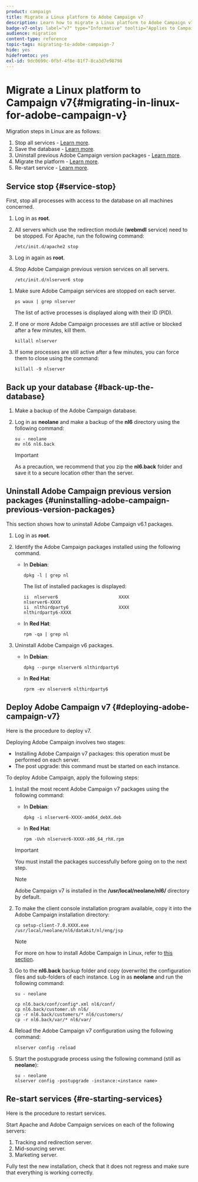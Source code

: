 ```yaml
---
product: campaign
title: Migrate a Linux platform to Adobe Campaign v7
description: Learn how to migrate a Linux platform to Adobe Campaign v7
badge-v7-only: label="v7" type="Informative" tooltip="Applies to Campaign Classic v7 only"
audience: migration
content-type: reference
topic-tags: migrating-to-adobe-campaign-7
hide: yes
hidefromtoc: yes
exl-id: 9dc0699c-0fbf-4f8e-81f7-8ca3d7e98798
---
```

# Migrate a Linux platform to Campaign v7{#migrating-in-linux-for-adobe-campaign-v}



Migration steps in Linux are as follows:

1. Stop all services - [Learn more](#service-stop).
1. Save the database - [Learn more](#back-up-the-database).
1. Uninstall previous Adobe Campaign version packages - [Learn more](#uninstalling-adobe-campaign-previous-version-packages).
1. Migrate the platform - [Learn more](#deploying-adobe-campaign-v7).
1. Re-start service - [Learn more](#re-starting-services).

## Service stop {#service-stop}

First, stop all processes with access to the database on all machines concerned.

1. Log in as **root**.
1. All servers which use the redirection module (**webmdl** service) need to be stopped. For Apache, run the following command:

   ```
   /etc/init.d/apache2 stop
   ```

1. Log in again as **root**.
1. Stop Adobe Campaign previous version services on all servers.

   ```
   /etc/init.d/nlserver6 stop
   ```

<!--
   If you are migrating from v5.11, run the following command:

   ```
   /etc/init.d/nlserver5 stop
   ```

-->

1. Make sure Adobe Campaign services are stopped on each server.

   ```
   ps waux | grep nlserver
   ```

   The list of active processes is displayed along with their ID (PID).

1. If one or more Adobe Campaign processes are still active or blocked after a few minutes, kill them.

   ```
   killall nlserver
   ```

1. If some processes are still active after a few minutes, you can force them to close using the command:

   ```
   killall -9 nlserver
   ```

## Back up your database {#back-up-the-database}

<!--

### For Adobe Campaign v5.11 {#migrating-from-adobe-campaign-v5-11}

1. Make a backup of the Adobe Campaign database. 
1. Log in as **neolane** and make a backup of the **nl5** directory using the following command:

   ```
   su - neolane
   mv nl5 nl5.back
   ```

   >[!IMPORTANT]
   >
   >As a precaution, we recommend that you zip the **nl5.back** folder and save it to a secure location other than the server.

1. Edit the **config-`<instance name>`.xml** (in the **nl5.back** folder), to prevent the **mta**, **wfserver**, **stat** etc. services from starting automatically. For instance, replace **autoStart** with **_autoStart** (still as **neolane**).

   ```
   <?xml version='1.0'?>
   <serverconf>
     <shared>
       <dataStore hosts="myServer*" lang="en_US">
         <dataSource name="default">
           <dbcnx encrypted="1" login="myLogin" password="myPassword"  provider="postgresql" server="myServer"/>
         </dataSource>
       </dataStore>
     </shared>
   
     <mta _autoStart="true" statServerAddress="myStatServer"/>
     <stat _autoStart="true"/>
     <wfserver _autoStart="true"/>
     <inMail _autoStart="true"/>
     <sms _autoStart="false"/>
   </serverconf>
   ```

-->

<!--

### For Adobe Campaign v6.02 {#migrating-from-adobe-campaign-v6-02}

1. Make a backup of the Adobe Campaign database. 
1. Log in as **neolane** and make a backup of the **nl6** directory using the following command:

   ```
   su - neolane
   mv nl6 nl6.back
   ```

   >[!IMPORTANT]
   >
   >As a precaution, we recommend that you zip the **nl6.back** folder and save it to a secure location other than the server.

1. Edit the **config-`<instance name>`.xml** (in the **nl6.back** folder) to prevent the **mta**, **wfserver**, **stat**, etc. services from starting automatically. For instance, replace **autoStart** with **_autoStart** (still as **Adobe Campaign**).

   ```
   <?xml version='1.0'?>
   <serverconf>
     <shared>
       <dataStore hosts="myServer*" lang="en_US">
         <dataSource name="default">
           <dbcnx encrypted="1" login="myLogin" password="myPassword"  provider="postgresql" server="myServer"/>
         </dataSource>
       </dataStore>
     </shared>
   
     <mta _autoStart="true" statServerAddress="myStatServer"/>
     <stat _autoStart="true"/>
     <wfserver _autoStart="true"/>
     <inMail _autoStart="true"/>
     <sms _autoStart="false"/>
   </serverconf>
   ```

-->

1. Make a backup of the Adobe Campaign database.
1. Log in as **neolane** and make a backup of the **nl6** directory using the following command:

   ```
   su - neolane
   mv nl6 nl6.back
   ```

   >[!IMPORTANT]
   >
   >As a precaution, we recommend that you zip the **nl6.back** folder and save it to a secure location other than the server.

## Uninstall Adobe Campaign previous version packages {#uninstalling-adobe-campaign-previous-version-packages}

<!--

### For v5 packages {#uninstalling-adobe-campaign-v5-packages}

1. Log in as **root**.
1. Identify the Adobe Campaign packages installed using the following command.

    * In **Debian**:

      ```    
      dpkg -l | grep nl
      ```    
    
      The list of installed packages is displayed:

      ```    
      ii  nlserver5                       5762                     nlserver5-5762
      ii  nlthirdparty5                   5660                     nlthirdparty5-5660
      ```

    * In **Red Hat**:

      ```    
      rpm -qa | grep nl
      ```

1. Uninstall Adobe Campaign v5 packages.

    * In **Debian**:

      ```    
      dpkg --purge nlserver5 nlthirdparty5
      ```

    * In **Red Hat**:

      ```    
      rprm -ev nlserver5 nlthirdparty5
      ```

-->

This section shows how to uninstall Adobe Campaign v6.1 packages.

1. Log in as **root**.
1. Identify the Adobe Campaign packages installed using the following command.

    * In **Debian**:

      ```    
      dpkg -l | grep nl
      ```    
    
      The list of installed packages is displayed:

      ```    
      ii  nlserver6                       XXXX                     nlserver6-XXXX
      ii  nlthirdparty6                   XXXX                     nlthirdparty6-XXXX
      ```

    * In **Red Hat**:

      ```    
      rpm -qa | grep nl
      ```

1. Uninstall Adobe Campaign v6 packages.

    * In **Debian**:

      ```    
      dpkg --purge nlserver6 nlthirdparty6
      ```

    * In **Red Hat**:

      ```    
      rprm -ev nlserver6 nlthirdparty6
      ```

## Deploy Adobe Campaign v7 {#deploying-adobe-campaign-v7}

Here is the procedure to deploy v7.

<!--

### From Adobe Campaign v5.11 {#migrating-from-adobe-campaign-v5_11-1}

Deploying Adobe Campaign involves two stages:

* Installing Adobe Campaign v7 packages: this operation must be performed on each server.
* The post upgrade: this command must be started on each instance.

To deploy Adobe Campaign, apply the following steps:

1. Install the most recent Adobe Campaign v7 packages using the following command:

    * In **Debian**:

      ```    
      dpkg -i nlserver6-XXXX-linux-2.6-intel.deb
      ```

    * In **Red Hat**:

      ```    
      rpm -Uvh nlserver6-XXXX-0.x86_64.rpm
      ```

   >[!IMPORTANT]
   >
   >You must install the packages successfully before going on to the next step.

   >[!NOTE]
   >
   >When migrating from v5.11, Adobe Campaign is installed in the **/usr/local/neolane/nl6/** directory by default.
   >
   >Once the packages are installed, the following message is displayed: **'WdbcTimeZone' option is missing**. This is normal.

1. To make the client console installation program available, copy it into the Adobe Campaign installation directory:

   ```
   cp setup-client-7.0.XXXX.exe /usr/local/neolane/nl6/datakit/nl/eng/jsp
   ```

   >[!NOTE]
   >
   >For more on how to install Adobe Campaign in Linux, refer to [this section](../../installation/using/installing-campaign-standard-packages.md).

1. Modify the **.bashrd** file which matches the **neolane** user. Log on as **neolane** and run the following command:

   ```
   su - neolane
   vim ~/.bashrc
   ```

   >[!NOTE]
   >
   >When you log in as **neolane**, the following message is displayed: **nl5/env.sh : No such file or directory**. This is normal.

   At the end of the file, replace **nl5/env.sh** with **nl6/env.sh**.

1. Log in as **root** and prepare the instance using the following commands:

   ```
   /etc/init.d/nlserver6 start   
   Starting nlserver6: [  OK  ]
   ```

   ```
   /etc/init.d/nlserver6 stop
   Stopping nlserver6: [  OK  ]
   ```

   >[!NOTE]
   >
   >These commands let you create the Adobe Campaign v6 internal files system: **conf** directory (with the **config-default.xml** and **serverConf.xml** files), **var** directory.

1. Go to the **nl5.back** backup folder and copy (overwrite) the configuration files and sub-folders of each instance. Log in as **neolane** and run the following command:

   >[!IMPORTANT]
   >
   >For the first command below, do not copy the **config-default.xml** file.

   ```
   su - neolane
   
   cp nl5.back/conf/config-<instance name>.xml nl6/conf/
   cp nl5.back/customer.sh nl6/
   cp -r nl5.back/customers/* nl6/customers/
   cp -r nl5.back/var/* nl6/var/
   ```

1. In the Adobe Campaign v7 **serverConf.xml** and **config-default.xml** files, apply the specific configurations that you had for Adobe Campaign v5. For the **serverConf.xml** file, use the **nl5/conf/serverConf.xml.diff** file.

   >[!NOTE]
   >
   >When reporting configurations from Adobe Campaign v5 to Adobe Campaign v7, make sure the paths to the physical directories lead to Adobe Campaign v7 and not Adobe Campaign v5.

1. Since migration is not a generic installation, you need to force the re-starting of the **trackinglogd** service. To do this, open the **nl6/conf/config-default.xml** file and make sure the **trackinglogd** service is activated (only on the tracking/redirection server(s)):

   ```
   <trackinglogd autoStart="true"/>
   ```

   >[!IMPORTANT]
   >
   >If the **trackinglogd** service is not started on the tracking server, no tracking information will be forwarded.

1. Reload the Adobe Campaign v7 configuration using the following command:

   ```
   nlserver config -reload
   ```

1. Start the postupgrade process using the following command (still as **neolane**):

   ```
   su - neolane
   nlserver config -timezone:<time zone> -postupgrade -instance:<instance name>
   ```

   >[!IMPORTANT]
   >
   >You must specify which timezone to use as a reference during the postupgrade (using the **-timezone** option). In this case, we are using the Europe/Paris timezone **-timezone: "Europe/Paris"**.

   >[!NOTE]
   >
   >We strongly recommend upgrading your base to "multi timezone". For further information about timezone options, refer to the [Time zones](../../migration/using/general-configurations.md#time-zones) section.

>[!IMPORTANT]
>
>Do not start Adobe Campaign services yet: changes still need to be made in Apache.

### From Adobe Campaign v6.02 {#migrating-from-adobe-campaign-v6_02-1}

Deploying Adobe Campaign involves two stages:

* Installing Adobe Campaign v7 packages: this operation must be performed on each server.
* The post upgrade: this command must be started on each instance.

To deploy Adobe Campaign, apply the following steps:

1. Install the most recent Adobe Campaign v7 packages using the following command:

    * In **Debian**:

      ```    
      dpkg -i nlserver6-XXXX-amd64_debX.deb
      ```

    * In **Red Hat**:

      ```    
      rpm -Uvh nlserver6-XXXX-x86_64_rhX.rpm
      ```

   >[!IMPORTANT]
   >
   >You must install the packages successfully before going on to the next step.

   >[!NOTE]
   >
   >Adobe Campaign v7 is installed in the same directory by default as Adobe Campaign v6.02: **/usr/local/neolane/nl6/**.

1. To make the client console installation program available, copy it into the Adobe Campaign installation directory:

   ```
   cp setup-client-7.0.XXXX.exe /usr/local/neolane/nl6/datakit/nl/eng/jsp
   ```

   >[!NOTE]
   >
   >For more on how to install Adobe Campaign in Linux, refer to [this section](../../installation/using/installing-campaign-standard-packages.md).

1. Since migration is not a generic installation, you need to force the re-starting of the **trackinglogd** service. To do this, open the **nl6/conf/config-default.xml** file and make sure the **trackinglogd** service is activated (only on the tracking/redirection server(s)):

   ```
   <trackinglogd autoStart="true"/>
   ```

   >[!IMPORTANT]
   >
   >If the **trackinglogd** service is not started on the tracking server, no tracking information will be forwarded.

1. Go to the **nl6.back** backup folder and copy (overwrite) the configuration files and sub-folders of each instance. Log in as **neolane** and run the following command:

   ```
   su - neolane
   
   cp nl6.back/conf/config*.xml nl6/conf/
   cp nl6.back/customer.sh nl6/
   cp -r nl6.back/customers/* nl6/customers/
   cp -r nl6.back/var/* nl6/var/
   ```

1. Reload the Adobe Campaign v7 configuration using the following command:

   ```
   nlserver config -reload
   ```

1. Start the postupgrade process using the following command (still as **neolane**):

   ```
   su - neolane
   nlserver config -postupgrade -instance:<instance name>
   ```

   >[!NOTE]
   >
   >The "multi timezone" mode was only available in v6.02 for PostgreSQL database engines. It is now available no matter what version of database engine is being used. We strongly recommend upgrading your base to "multi timezone". For further information about timezone options, refer to the [Time zones](../../migration/using/general-configurations.md#time-zones) section.

-->

Deploying Adobe Campaign involves two stages:

* Installing Adobe Campaign v7 packages: this operation must be performed on each server.
* The post upgrade: this command must be started on each instance.

To deploy Adobe Campaign, apply the following steps:

1. Install the most recent Adobe Campaign v7 packages using the following command:

    * In **Debian**:

      ```    
      dpkg -i nlserver6-XXXX-amd64_debX.deb
      ```

    * In **Red Hat**:

      ```    
      rpm -Uvh nlserver6-XXXX-x86_64_rhX.rpm
      ```

   >[!IMPORTANT]
   >
   >You must install the packages successfully before going on to the next step.

   >[!NOTE]
   >
   >Adobe Campaign v7 is installed in the **/usr/local/neolane/nl6/** directory by default.

1. To make the client console installation program available, copy it into the Adobe Campaign installation directory:

   ```
   cp setup-client-7.0.XXXX.exe /usr/local/neolane/nl6/datakit/nl/eng/jsp
   ```

   >[!NOTE]
   >
   >For more on how to install Adobe Campaign in Linux, refer to [this section](../../installation/using/installing-campaign-standard-packages.md).

1. Go to the **nl6.back** backup folder and copy (overwrite) the configuration files and sub-folders of each instance. Log in as **neolane** and run the following command:

   ```
   su - neolane
   
   cp nl6.back/conf/config*.xml nl6/conf/
   cp nl6.back/customer.sh nl6/
   cp -r nl6.back/customers/* nl6/customers/
   cp -r nl6.back/var/* nl6/var/
   ```

1. Reload the Adobe Campaign v7 configuration using the following command:

   ```
   nlserver config -reload
   ```

1. Start the postupgrade process using the following command (still as **neolane**):

   ```
   su - neolane
   nlserver config -postupgrade -instance:<instance name>
   ```

<!--

## Migrate the redirection server (Apache) {#migrating-the-redirection-server--apache-}

>[!NOTE]
>
>This section only applies when migrating from Adobe Campaign v5.11.

At this stage, Apache needs to be stopped. Refer to: [Service stop](#service-stop).

1. Log in as **root**.
1. Change the Apache environment variables to make them link to the **nl6** directory.

    * In **Debian**:

      ```    
      vi /etc/apache2/envvars
      ```

    * In **Red Hat**:

      ```    
      vi /usr/local/apache2/bin/envvars
      ```

1. Then run the following commands:

    * In **Debian**:

      In the **nlsrv.load** file, replace **nl5** with **nl6**.

      ```    
      vi /etc/apache2/mods-available/nlsrv.load
      ```    
    
      Delete the link of the **nlsrv.conf** file and create a new one.

      ```    
      rm /etc/apache2/mods-available/nlsrv.conf 
      ln -s /usr/local/neolane/nl6/tomcat-6/conf/apache_neolane.conf /etc/apache2/
      mods-available/nlsrv.conf
      ```

    * In **Red Hat**:

      Go to the **/usr/local/apache2/conf** directory, edit the **http.conf** file and replace **nl5** with **nl6** in the following lines.

      In **RHEL 7/Debian 8**:

      ```    
      LoadModule requesthandler24_module /usr/local/neolane/nl6/lib/libnlsrvmod.so
      Include /usr/local/neolane/nl6/tomcat-6/conf/apache_neolane.conf
      ```

1. Go to the **alias.conf** file and replace all **nl5** with **nl6**. To do this in Debian, run the following command:

   ```
   vi /etc/apache2/mods-available/alias.conf
   ```

-->

<!--

## Security zones {#security-zones}

If you are migrating from v6.02 or earlier, you must configure your security zones before starting services. For more information, refer to [Security](../../migration/using/general-configurations.md#security).

-->

## Re-start services {#re-starting-services}

Here is the procedure to restart services.

<!--

### For Adobe Campaign v5 {#migrating-from-adobe-campaign-v5_11-2}

In the **config-`<instance name>`.xml** files, reactivate the automatic startup of the **mta**, **wfserver**, **stat**, etc. services.

```
<?xml version='1.0'?>
<serverconf>
  <shared>
    <dataStore hosts="myServer*" lang="en_US">
      <dataSource name="default">
        <dbcnx encrypted="1" login="myLogin" password="myPassword"  provider="postgresql" server="myServer"/>
      </dataSource>
    </dataStore>
  </shared>

  <mta autoStart="true" statServerAddress="localhost"/>
  <stat autoStart="true"/>
  <wfserver autoStart="true"/>
  <inMail autoStart="true"/>
  <sms autoStart="false"/>
</serverconf>
```

Start Apache and Adobe Campaign services on each of the following servers:

1. Tracking and redirection server.
1. Mid-sourcing server.
1. Marketing server.

Before going on to the next step, run a full test of the new installation, make sure there are no regressions and that everything works by following all the recommendations in the [General configurations](../../migration/using/general-configurations.md) section.

### For Adobe Campaign v6.02 {#migrating-from-adobe-campaign-v6_02-2}

In the **config-`<instance name>`.xml** files, reactivate the automatic startup of the **mta**, **wfserver**, **stat**, etc. services.

```
<?xml version='1.0'?>
<serverconf>
  <shared>
    <dataStore hosts="myServer*" lang="en_US">
      <dataSource name="default">
        <dbcnx encrypted="1" login="myLogin" password="myPassword"  provider="postgresql" server="myServer"/>
      </dataSource>
    </dataStore>
  </shared>

  <mta autoStart="true" statServerAddress="myStatServer"/>
  <stat autoStart="true"/>
  <wfserver autoStart="true"/>
  <inMail autoStart="true"/>
  <sms autoStart="false"/>
</serverconf>
```

Start Apache and Adobe Campaign services on each of the following servers:

1. Tracking and redirection server.
1. Mid-sourcing server.
1. Marketing server.

Fully test the new installation, check that it does not regress and make sure that everything is working correctly by following all the recommendations in the [General configurations](../../migration/using/general-configurations.md) section.

-->

Start Apache and Adobe Campaign services on each of the following servers:

1. Tracking and redirection server.
1. Mid-sourcing server.
1. Marketing server.

Fully test the new installation, check that it does not regress and make sure that everything is working correctly.

<!--

## Delete the Adobe Campaign previous version {#deleting-and-cleansing-adobe-campaign-v5}

>[!NOTE]
>
>This section only applies when migrating from Adobe Campaign v5.11.

Before you delete and cleanse the Adobe Campaign v5 installation, you must apply the following recommendations:

* Get the functional teams to run a full check of the new installation.
* Only uninstall Adobe Campaign v5 once you are certain that no rollback is necessary.

Delete the **nl5.back** directory. Log in as **neolane** and run the following command:

```
su - neolane
rm -rf nl5.back
```

Re-start the server.

-->
